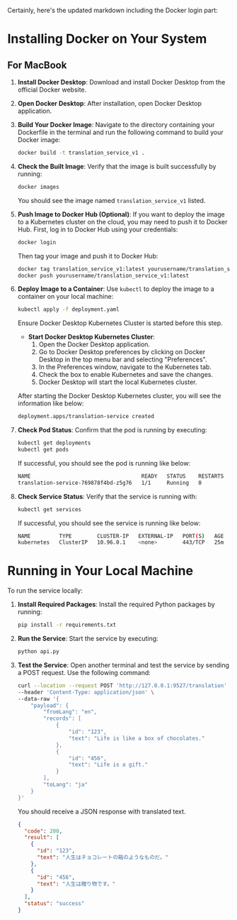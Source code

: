 Certainly, here's the updated markdown including the Docker login part:

# Installing Docker on Your System

## For MacBook

1. **Install Docker Desktop**: Download and install Docker Desktop from the official Docker website.

2. **Open Docker Desktop**: After installation, open Docker Desktop application.

3. **Build Your Docker Image**: Navigate to the directory containing your Dockerfile in the terminal and run the following command to build your Docker image:
    ```bash
    docker build -t translation_service_v1 .
    ```

4. **Check the Built Image**: Verify that the image is built successfully by running:
    ```bash
    docker images
    ```
    You should see the image named `translation_service_v1` listed.

5. **Push Image to Docker Hub (Optional)**: If you want to deploy the image to a Kubernetes cluster on the cloud, you may need to push it to Docker Hub. First, log in to Docker Hub using your credentials:
    ```bash
    docker login
    ```
    Then tag your image and push it to Docker Hub:
    ```bash
    docker tag translation_service_v1:latest yourusername/translation_service_v1:latest
    docker push yourusername/translation_service_v1:latest
    ```

6. **Deploy Image to a Container**: Use `kubectl` to deploy the image to a container on your local machine:
    ```bash
    kubectl apply -f deployment.yaml
    ```
    Ensure Docker Desktop Kubernetes Cluster is started before this step.

    - **Start Docker Desktop Kubernetes Cluster**: 
        1. Open the Docker Desktop application.
        2. Go to Docker Desktop preferences by clicking on Docker Desktop in the top menu bar and selecting "Preferences".
        3. In the Preferences window, navigate to the Kubernetes tab.
        4. Check the box to enable Kubernetes and save the changes.
        5. Docker Desktop will start the local Kubernetes cluster.

    After starting the Docker Desktop Kubernetes cluster, you will see the information like below:
    ```bash
    deployment.apps/translation-service created
    ```

7. **Check Pod Status**: Confirm that the pod is running by executing:
    ```bash
    kubectl get deployments
    kubectl get pods
    ```
    If successful, you should see the pod is running like below:
    ```bash
    NAME                                   READY   STATUS    RESTARTS   AGE
    translation-service-769878f4bd-z5g76   1/1     Running   0          7s
    ```

8. **Check Service Status**: Verify that the service is running with:
    ```bash
    kubectl get services
    ```
    If successful, you should see the service is running like below:
    ```bash
    NAME         TYPE        CLUSTER-IP   EXTERNAL-IP   PORT(S)   AGE
    kubernetes   ClusterIP   10.96.0.1    <none>        443/TCP   25m
    ```

# Running in Your Local Machine

To run the service locally:

1. **Install Required Packages**: Install the required Python packages by running:
    ```bash
    pip install -r requirements.txt
    ```

2. **Run the Service**: Start the service by executing:
    ```bash
    python api.py
    ```

3. **Test the Service**: Open another terminal and test the service by sending a POST request. Use the following command:
    ```bash
    curl --location --request POST 'http://127.0.0.1:9527/translation' \
    --header 'Content-Type: application/json' \
    --data-raw '{
        "payload": {
            "fromLang": "en",
            "records": [
                {
                    "id": "123",
                    "text": "Life is like a box of chocolates."
                },
                {
                    "id": "456",
                    "text": "Life is a gift."
                }
            ],
            "toLang": "ja"
        }
    }'
    ```
    You should receive a JSON response with translated text.
    ```json
    {
      "code": 200,
      "result": [
        {
          "id": "123",
          "text": "人生はチョコレートの箱のようなものだ。"
        },
        {
          "id": "456",
          "text": "人生は贈り物です。"
        }
      ],
      "status": "success"
    }
    ```

